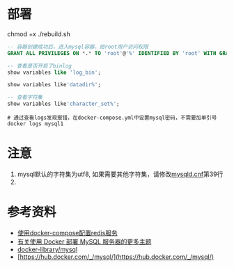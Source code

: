 
# 部署

chmod +x ./rebuild.sh

```sql
-- 容器创建成功后，进入mysql容器，给root用户访问权限
GRANT ALL PRIVILEGES ON *.* TO 'root'@'%' IDENTIFIED BY 'root' WITH GRANT OPTION;

-- 查看是否开启了binlog
show variables like 'log_bin';

show variables like'datadir%';

-- 查看字符集
show variables like'character_set%';
```

```shell
# 通过查看logs发现报错，在docker-compose.yml中设置mysql密码，不需要加单引号
docker logs mysql1
```

# 注意
1. mysql默认的字符集为utf8, 如果需要其他字符集，请修改[mysqld.cnf](mysq/../mysql/mysql.conf.d/mysqld.cnf)第39行
2. 
# 参考资料
- [使用docker-compose配置redis服务](https://www.cnblogs.com/xpengp/p/12713374.html)
- [有关使用 Docker 部署 MySQL 服务器的更多主题](https://www.docs4dev.com/docs/zh/mysql/5.7/reference/docker-mysql-more-topics.html)
- [docker-library/mysql](https://github.com/docker-library/mysql/tree/223f0be1213bbd8647b841243a3114e8b34022f4)
- [https://hub.docker.com/_/mysql/](https://hub.docker.com/_/mysql/)